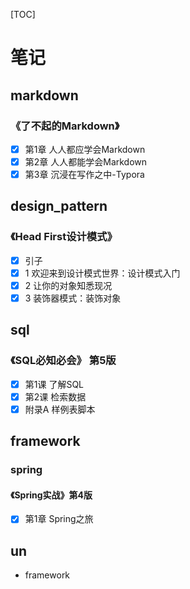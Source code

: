[TOC]

# 笔记

## markdown

### 《了不起的Markdown》

- [x] 第1章 人人都应学会Markdown
- [x] 第2章 人人都能学会Markdown
- [x] 第3章 沉浸在写作之中-Typora

## design_pattern

### 《Head First设计模式》

- [x] 引子
- [x] 1 欢迎来到设计模式世界：设计模式入门
- [x] 2 让你的对象知悉现况
- [x] 3 装饰器模式：装饰对象

## sql

### 《SQL必知必会》 第5版

- [x] 第1课 了解SQL
- [x] 第2课 检索数据
- [x] 附录A 样例表脚本

## framework

### spring

#### 《Spring实战》第4版

- [x] 第1章 Spring之旅

## un

- framework
